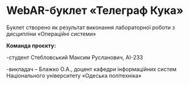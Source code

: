 # WebAR-буклет «Телеграф Кука»
Буклет створено як результат виконання лабораторної роботи з дисципліни
«Операційні системи»

**Команда проєкту:**

-студент Стебловський Максим Русланович, АI-233

-викладач – Блажко О.А., доцент кафедри інформаційних систем Національного
університету «Одеська політехніка»
